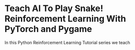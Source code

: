 # Teach AI To Play Snake! Reinforcement Learning With PyTorch and Pygame

In this Python Reinforcement Learning Tutorial series we teach







